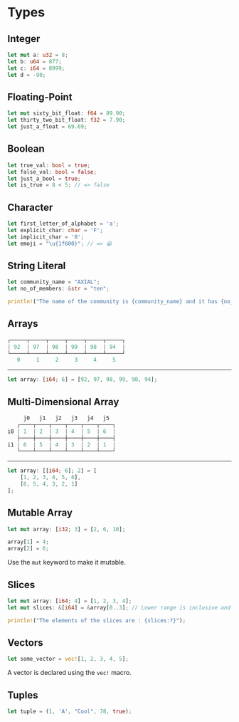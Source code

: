 # Types

## Integer

```rust
let mut a: u32 = 8;
let b: u64 = 877;
let c: i64 = 8999;
let d = -90;
```

## Floating-Point

```rust
let mut sixty_bit_float: f64 = 89.90;
let thirty_two_bit_float: f32 = 7.90;
let just_a_float = 69.69;
```

## Boolean

```rust
let true_val: bool = true;
let false_val: bool = false;
let just_a_bool = true;
let is_true = 8 < 5; // => false
```

## Character

```rust
let first_letter_of_alphabet = 'a';
let explicit_char: char = 'F';
let implicit_char = '8';
let emoji = "\u{1f600}"; // => 😀
```

## String Literal

```rust
let community_name = "AXIAL";
let no_of_members: &str = "ten";

println!("The name of the community is {community_name} and it has {no_of_members} members");
```

## Arrays

```rust
┌─────┬─────┬─────┬─────┬─────┬─────┐
| 92  | 97  | 98  | 99  | 98  | 94  |
└─────┴─────┴─────┴─────┴─────┴─────┘
   0     1     2     3     4     5
```

---

```rust
let array: [i64; 6] = [92, 97, 98, 99, 98, 94];
```

## Multi-Dimensional Array

```rust
     j0   j1   j2   j3   j4   j5
   ┌────┬────┬────┬────┬────┬────┐
i0 | 1  | 2  | 3  | 4  | 5  | 6  |
   ├────┼────┼────┼────┼────┼────┤
i1 | 6  | 5  | 4  | 3  | 2  | 1  |
   └────┴────┴────┴────┴────┴────┘
```

---

```rust
let array: [[i64; 6]; 2] = [
    [1, 2, 3, 4, 5, 6],
    [6, 5, 4, 3, 2, 1]
];
```

## Mutable Array

```rust
let mut array: [i32; 3] = [2, 6, 10];

array[1] = 4;
array[2] = 6;
```

Use the `mut` keyword to make it mutable.

## Slices

```rust
let mut array: [i64; 4] = [1, 2, 3, 4];
let mut slices: &[i64] = &array[0..3]; // Lower range is inclusive and upper range is exclusive

println!("The elements of the slices are : {slices:?}");
```

## Vectors

```rust
let some_vector = vec![1, 2, 3, 4, 5];
```

A vector is declared using the `vec!` macro.

## Tuples

```rust
let tuple = (1, 'A', "Cool", 78, true);
```

